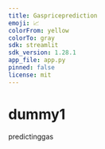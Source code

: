 ```yaml
---
title: Gaspriceprediction
emoji: 📈
colorFrom: yellow
colorTo: gray
sdk: streamlit
sdk_version: 1.28.1
app_file: app.py
pinned: false
license: mit
---
```

# dummy1
predictinggas
